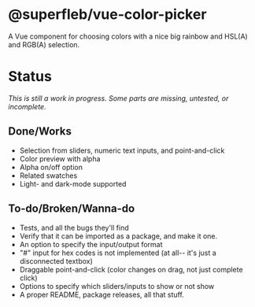 # @superfleb/vue-color-picker

A Vue component for choosing colors with a nice big rainbow and HSL(A) and RGB(A) selection.

# Status
_This is still a work in progress. Some parts are missing, untested, or incomplete._

## Done/Works

- Selection from sliders, numeric text inputs, and point-and-click
- Color preview with alpha
- Alpha on/off option
- Related swatches
- Light- and dark-mode supported

## To-do/Broken/Wanna-do

- Tests, and all the bugs they'll find
- Verify that it can be imported as a package, and make it one.
- An option to specify the input/output format
- "#" input for hex codes is not implemented (at all-- it's just a disconnected textbox)
- Draggable point-and-click (color changes on drag, not just complete click)
- Options to specify which sliders/inputs to show or not show
- A proper README, package releases, all that stuff.

